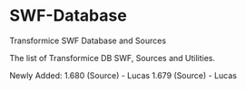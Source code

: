 # SWF-Database
Transformice SWF Database and Sources

The list of Transformice DB SWF, Sources and Utilities.

Newly Added:
1.680 (Source) - Lucas
1.679 (Source) - Lucas
